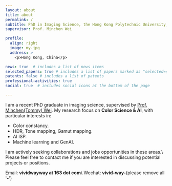 ```yaml
---
layout: about
title: about
permalink: /
subtitle: PhD in Imaging Science, the Hong Kong Polytechnic University, Hong Kong SAR.
supervisor: Prof. Minchen Wei

profile:
  align: right
  image: my.jpg
  address: >
    <p>Hong Kong, China</p>

news: true  # includes a list of news items
selected_papers: true # includes a list of papers marked as "selected={true}"
patents: false # includes a list of patents
professional-activities: true
social: true  # includes social icons at the bottom of the page

---
```


I am a recent PhD graduate in imaging science, supervised by [Prof. Minchen(Tommy) Wei](https://www.polyucolorlab.com/leader.html). My research focus on **Color Science & AI**, with particular interests in:

- Color constancy.
- HDR, Tone mapping, Gamut mapping.
- AI ISP.
- Machine learning and GenAI.


I am actively seeking collaborations and jobs opportunities in these areas.\\
Please feel free to contact me if you are interested in discussing potential projects or positions.

Email: **vividwayway at 163 dot com**\\
Wechat: **vivid-way-**(please remove all '**-**')
